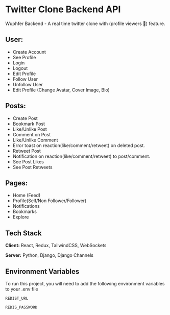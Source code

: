 # Twitter Clone Backend API

Wuphfer Backend - A real time twitter clone with (profile viewers 👀) feature.

## User:

- Create Account
- See Profile
- Login
- Logout
- Edit Profile
- Follow User
- Unfollow User
- Edit Profile (Change Avatar, Cover Image, Bio)

## Posts:

- Create Post
- Bookmark Post
- Like/Unlike Post
- Comment on Post
- Like/Unlike Comment
- Error toast on reaction(like/comment/retweet) on deleted post.
- Retweet Post
- Notification on reaction(like/comment/retweet) to post/comment.
- See Post Likes
- See Post Retweets

## Pages:

- Home (Feed)
- Profile(Self/Non Follower/Follower)
- Notifications
- Bookmarks
- Explore

## Tech Stack

**Client:** React, Redux, TailwindCSS, WebSockets

**Server:** Python, Django, Django Channels

## Environment Variables

To run this project, you will need to add the following environment variables to your .env file

`REDIST_URL`

`REDIS_PASSWORD`
